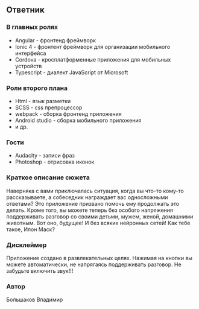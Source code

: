 ## Ответник ##

### В главных ролях ###

* Angular - фронтенд фреймворк
* Ionic 4 - фронтент фреймворк для организации мобильного интерфейса
* Cordova - кросплатформенные приложения для мобильных устройств
* Typescript - диалект JavaScript от Microsoft

### Роли второго плана ## 

* Html - язык разметки
* SCSS - css препроцессор
* webpack - сборка фронтенд приложения
* Android studio - сборка мобильного приложения
* и др.

### Гости ## 
* Audacity - записи фраз
* Photoshop - отрисовка иконок

### Краткое описание сюжета ###

Наверняка с вами приключалась ситуация, когда вы что-то кому-то рассказываете, а собеседник награждает вас
односложными ответами?
Это приложение призвано помочь ему продолжать это делать.
Кроме того, вы можете теперь без особого напряжения поддерживать разговор со своими детьми, мужем, женой,
домашними животным. Вот оно, будущее! И без всяких нейронных сетей! Как тебе такое, Илон Маск?

### Дисклеймер ### 

Приложение создано в развлекательных целях. Нажимая на кнопки вы можете автоматически, не напрягаясь
поддерживать разговор. Не забудьте включить звук!!!

### Автор ###
Большаков Владимир
